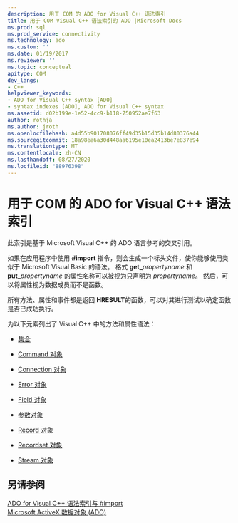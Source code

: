 ```yaml
---
description: 用于 COM 的 ADO for Visual C++ 语法索引‎
title: 用于 COM Visual C++ 语法索引的 ADO |Microsoft Docs
ms.prod: sql
ms.prod_service: connectivity
ms.technology: ado
ms.custom: ''
ms.date: 01/19/2017
ms.reviewer: ''
ms.topic: conceptual
apitype: COM
dev_langs:
- C++
helpviewer_keywords:
- ADO for Visual C++ syntax [ADO]
- syntax indexes [ADO], ADO for Visual C++ syntax
ms.assetid: d02b199e-1e52-4cc9-b118-750952ae7f63
author: rothja
ms.author: jroth
ms.openlocfilehash: a4d55b901708076ff49d35b15d35b14d80376a44
ms.sourcegitcommit: 18a98ea6a30d448aa6195e10ea2413be7e837e94
ms.translationtype: MT
ms.contentlocale: zh-CN
ms.lasthandoff: 08/27/2020
ms.locfileid: "88976398"
---
```

# <a name="ado-for-visual-c-syntax-index-for-com"></a>用于 COM 的 ADO for Visual C++ 语法索引‎
此索引是基于 Microsoft Visual C++ 的 ADO 语言参考的交叉引用。  
  
 如果在应用程序中使用 **#import** 指令，则会生成一个标头文件，使你能够使用类似于 Microsoft Visual Basic 的语法。 格式 **get_**_propertyname_ 和 **put_**_propertyname_ 的属性名称可以被视为只声明为 *propertyname*。 然后，可以将属性视为数据成员而不是函数。  
  
 所有方法、属性和事件都是返回 **HRESULT**的函数，可以对其进行测试以确定函数是否已成功执行。  
  
 为以下元素列出了 Visual C++ 中的方法和属性语法：  
  
-   [集合](./collections-ado-for-visual-c-syntax.md)  
  
-   [Command 对象](./command-ado-for-visual-c-syntax.md)  
  
-   [Connection 对象](./connection-ado-for-visual-c-syntax.md)  
  
-   [Error 对象](./error-ado-for-visual-c-syntax.md)  
  
-   [Field 对象](./field-ado-for-visual-c-syntax.md)  
  
-   [参数对象](./parameter-ado-for-visual-c-syntax.md)  
  
-   [Record 对象](./record-ado-for-visual-c-syntax.md)  
  
-   [Recordset 对象](./recordset-ado-for-visual-c-syntax.md)  
  
-   [Stream 对象](./stream-ado-for-visual-c-syntax.md)  
  
## <a name="see-also"></a>另请参阅  
 [ADO for Visual C++ 语法索引与 #import](./ado-for-visual-c-syntax-index-with-sharpimport.md)   
 [Microsoft ActiveX 数据对象 (ADO)](../../microsoft-activex-data-objects-ado.md)
